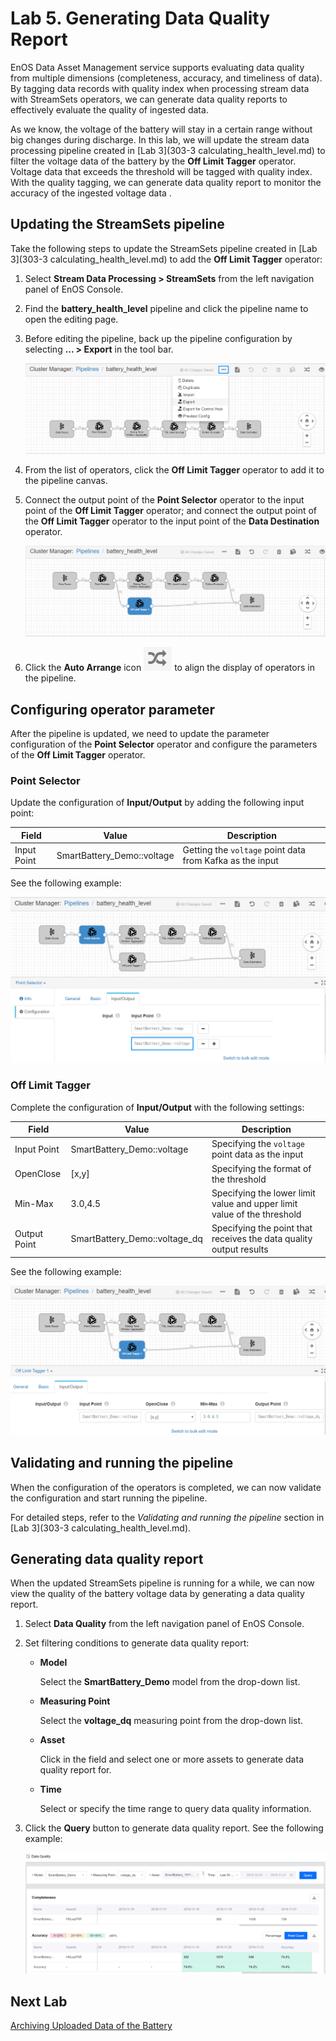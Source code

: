 # Lab 5. Generating Data Quality Report

EnOS Data Asset Management service supports evaluating data quality from multiple dimensions (completeness, accuracy, and timeliness of data). By tagging data records with quality index when processing stream data with StreamSets operators, we can generate data quality reports to effectively evaluate the quality of ingested data.

As we know, the voltage of the battery will stay in a certain range without big changes during discharge. In this lab, we will update the stream data processing pipeline created in [Lab 3](303-3 calculating_health_level.md) to filter the voltage data of the battery by the **Off Limit Tagger** operator. Voltage data that exceeds the threshold will be tagged with quality index. With the quality tagging, we can generate data quality report to monitor the accuracy of the ingested voltage data .


## Updating the StreamSets pipeline

Take the following steps to update the StreamSets pipeline created in [Lab 3](303-3 calculating_health_level.md) to add the **Off Limit Tagger** operator:

1. Select **Stream Data Processing > StreamSets** from the left navigation panel of EnOS Console.

2. Find the **battery_health_level** pipeline and click the pipeline name to open the editing page.

3. Before editing the pipeline, back up the pipeline configuration by selecting **... > Export** in the tool bar.

   ![](media/exporting_pipeline.png)

4. From the list of operators, click the **Off Limit Tagger** operator to add it to the pipeline canvas.

5. Connect the output point of the **Point Selector** operator to the input point of the **Off Limit Tagger** operator; and connect the output point of the **Off Limit Tagger** operator to the input point of the **Data Destination** operator.

   ![](media/updated_pipeline.png)

6. Click the **Auto Arrange** icon ![](media/auto_arrange_icon.png) to align the display of operators in the pipeline.


## Configuring operator parameter

After the pipeline is updated, we need to update the parameter configuration of the **Point Selector** operator and configure the parameters of the **Off Limit Tagger** operator.

### Point Selector

Update the configuration of **Input/Output** by adding the following input point:

| Field       | Value                      | Description                                              |
| ----------- | -------------------------- | -------------------------------------------------------- |
| Input Point | SmartBattery_Demo::voltage | Getting the `voltage` point data from Kafka as the input |

See the following example:

![](media/point_selector_config_1.png)


### Off Limit Tagger

Complete the configuration of **Input/Output** with the following settings:

| Field        | Value                         | Description                                                  |
| ------------ | ----------------------------- | ------------------------------------------------------------ |
| Input Point  | SmartBattery_Demo::voltage    | Specifying the `voltage` point data as the input             |
| OpenClose    | [x,y]                         | Specifying the format of the threshold                       |
| Min-Max      | 3.0,4.5                       | Specifying the lower limit value and upper limit value of the threshold |
| Output Point | SmartBattery_Demo::voltage_dq | Specifying the point that receives the data quality output results |

See the following example:

![](media/offlimt_tagger_config.png)

## Validating and running the pipeline

When the configuration of the operators is completed, we can now validate the configuration and start running the pipeline.

For detailed steps, refer to the *Validating and running the pipeline* section in [Lab 3](303-3 calculating_health_level.md).

## Generating data quality report

When the updated StreamSets pipeline is running for a while, we can now view the quality of the battery voltage data by generating a data quality report.

1. Select **Data Quality** from the left navigation panel of EnOS Console.

2. Set filtering conditions to generate data quality report:

   - **Model**

     Select the **SmartBattery_Demo** model from the drop-down list.

   - **Measuring Point**

     Select the **voltage_dq** measuring point from the drop-down list.

   - **Asset**

     Click in the field and select one or more assets to generate data quality report for.

   - **Time**

     Select or specify the time range to query data quality information.  

3. Click the **Query** button to generate data quality report. See the following example:

   ![](media/data_quality_report.png)

## Next Lab

[Archiving Uploaded Data of the Battery](archiving_data.md)